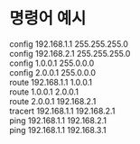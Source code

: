 # 명령어 예시
config 192.168.1.1 255.255.255.0<br>
config 192.168.2.1 255.255.255.0<br>
config 1.0.0.1 255.0.0.0<br>
config 2.0.0.1 255.0.0.0<br>
route 192.168.1.1 1.0.0.1<br>
route 1.0.0.1 2.0.0.1<br>
route 2.0.0.1 192.168.2.1<br>
tracert 192.168.1.1 192.168.2.1<br>
ping 192.168.1.1 192.168.2.1<br>
ping 192.168.1.1 192.168.3.1<br>

